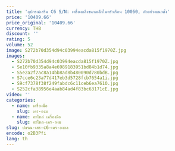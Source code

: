 ```yaml
---
title: 'อุปกรณ์เสริม C6 S/N: เครื่องกลึงขนาดเล็กในครัวเรือน 10060, ตัวอย่างแนวตั้ง'
price: '10409.66'
price_original: '10409.66'
currency: THB
discount: ''
rating: 5
volume: 52
image: S272b70d354d94c03994eacda815f1970Z.jpg
images:
  - S272b70d354d94c03994eacda815f1970Z.jpg
  - Se10fb9335a8a4e6989183951bd84b1d74.jpg
  - S5e2a2f2ac8a14bb8ad8b480090d780bdB.jpg
  - S7cce6c23a77d417eb3d5728fcb7654a1i.jpg
  - S9cf7378f38f249fabdc6c11ceb6ea761O.jpg
  - S252cfa38956e4aab84ad4f83bc63171cE.jpg
video: ''
categories:
  - name: เครื่องมือ
    slug: เคร-องม
  - name: อะไหล่ เครื่องมือ
    slug: อะไหล-เคร-องม
slug: ปกรณ-เสร-c6-เคร-องกล
encode: o2B3Pfi
lang: th
---
```

  